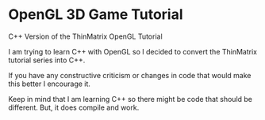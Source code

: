 # OpenGL 3D Game Tutorial
C++ Version of the ThinMatrix OpenGL Tutorial

I am trying to learn C++ with OpenGL so I decided to convert the ThinMatrix tutorial series into C++.

If you have any constructive criticism or changes in code that would make this better I encourage it.

Keep in mind that I am learning C++ so there might be code that should be different. But, it does compile and work.
